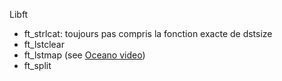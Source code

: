 Libft
- ft_strlcat: toujours pas compris la fonction exacte de dstsize
- ft_lstclear
- ft_lstmap (see [Oceano video](https://www.youtube.com/watch?v=mkZYMKwKkvI&t=2010s))
- ft_split